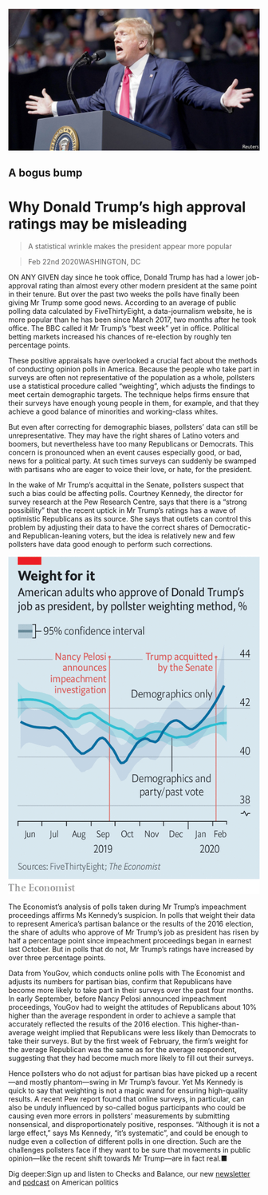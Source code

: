 ![](./images/20200222_USP504.jpg)

## A bogus bump

# Why Donald Trump’s high approval ratings may be misleading

> A statistical wrinkle makes the president appear more popular

> Feb 22nd 2020WASHINGTON, DC

ON ANY GIVEN day since he took office, Donald Trump has had a lower job-approval rating than almost every other modern president at the same point in their tenure. But over the past two weeks the polls have finally been giving Mr Trump some good news. According to an average of public polling data calculated by FiveThirtyEight, a data-journalism website, he is more popular than he has been since March 2017, two months after he took office. The BBC called it Mr Trump’s “best week” yet in office. Political betting markets increased his chances of re-election by roughly ten percentage points.

These positive appraisals have overlooked a crucial fact about the methods of conducting opinion polls in America. Because the people who take part in surveys are often not representative of the population as a whole, pollsters use a statistical procedure called “weighting”, which adjusts the findings to meet certain demographic targets. The technique helps firms ensure that their surveys have enough young people in them, for example, and that they achieve a good balance of minorities and working-class whites.

But even after correcting for demographic biases, pollsters’ data can still be unrepresentative. They may have the right shares of Latino voters and boomers, but nevertheless have too many Republicans or Democrats. This concern is pronounced when an event causes especially good, or bad, news for a political party. At such times surveys can suddenly be swamped with partisans who are eager to voice their love, or hate, for the president.

In the wake of Mr Trump’s acquittal in the Senate, pollsters suspect that such a bias could be affecting polls. Courtney Kennedy, the director for survey research at the Pew Research Centre, says that there is a “strong possibility” that the recent uptick in Mr Trump’s ratings has a wave of optimistic Republicans as its source. She says that outlets can control this problem by adjusting their data to have the correct shares of Democratic- and Republican-leaning voters, but the idea is relatively new and few pollsters have data good enough to perform such corrections.

![](./images/20200222_USC189.png)

The Economist’s analysis of polls taken during Mr Trump’s impeachment proceedings affirms Ms Kennedy’s suspicion. In polls that weight their data to represent America’s partisan balance or the results of the 2016 election, the share of adults who approve of Mr Trump’s job as president has risen by half a percentage point since impeachment proceedings began in earnest last October. But in polls that do not, Mr Trump’s ratings have increased by over three percentage points.

Data from YouGov, which conducts online polls with The Economist and adjusts its numbers for partisan bias, confirm that Republicans have become more likely to take part in their surveys over the past four months. In early September, before Nancy Pelosi announced impeachment proceedings, YouGov had to weight the attitudes of Republicans about 10% higher than the average respondent in order to achieve a sample that accurately reflected the results of the 2016 election. This higher-than-average weight implied that Republicans were less likely than Democrats to take their surveys. But by the first week of February, the firm’s weight for the average Republican was the same as for the average respondent, suggesting that they had become much more likely to fill out their surveys.

Hence pollsters who do not adjust for partisan bias have picked up a recent—and mostly phantom—swing in Mr Trump’s favour. Yet Ms Kennedy is quick to say that weighting is not a magic wand for ensuring high-quality results. A recent Pew report found that online surveys, in particular, can also be unduly influenced by so-called bogus participants who could be causing even more errors in pollsters’ measurements by submitting nonsensical, and disproportionately positive, responses. “Although it is not a large effect,” says Ms Kennedy, “it’s systematic”, and could be enough to nudge even a collection of different polls in one direction. Such are the challenges pollsters face if they want to be sure that movements in public opinion—like the recent shift towards Mr Trump—are in fact real.■

Dig deeper:Sign up and listen to Checks and Balance, our new [newsletter](https://www.economist.com//checksandbalance/) and [podcast](https://www.economist.com//podcasts/2020/04/24/checks-and-balance-our-weekly-podcast-on-american-politics) on American politics